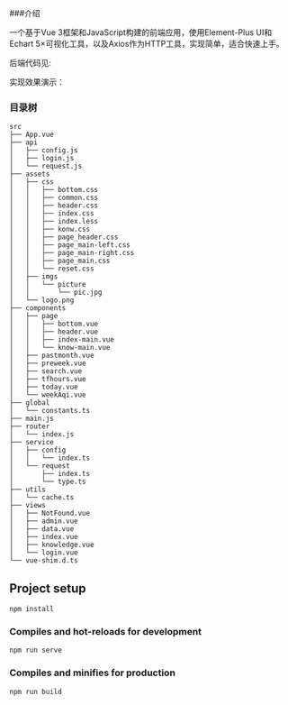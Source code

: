 ###介绍

一个基于Vue 3框架和JavaScript构建的前端应用，使用Element-Plus UI和Echart 5×可视化工具，以及Axios作为HTTP工具，实现简单，适合快速上手。

后端代码见:

实现效果演示：

### 目录树
```
src
├── App.vue
├── api
│   ├── config.js
│   ├── login.js
│   └── request.js
├── assets
│   ├── css
│   │   ├── bottom.css
│   │   ├── common.css
│   │   ├── header.css
│   │   ├── index.css
│   │   ├── index.less
│   │   ├── konw.css
│   │   ├── page_header.css
│   │   ├── page_main-left.css
│   │   ├── page_main-right.css
│   │   ├── page_main.css
│   │   └── reset.css
│   ├── imgs
│   │   └── picture
│   │       └── pic.jpg
│   └── logo.png
├── components
│   ├── page
│   │   ├── bottom.vue
│   │   ├── header.vue
│   │   ├── index-main.vue
│   │   └── know-main.vue
│   ├── pastmonth.vue
│   ├── preweek.vue
│   ├── search.vue
│   ├── tfhours.vue
│   ├── today.vue
│   └── weekAqi.vue
├── global
│   └── constants.ts
├── main.js
├── router
│   └── index.js
├── service
│   ├── config
│   │   └── index.ts
│   └── request
│       ├── index.ts
│       └── type.ts
├── utils
│   └── cache.ts
├── views
│   ├── NotFound.vue
│   ├── admin.vue
│   ├── data.vue
│   ├── index.vue
│   ├── knowledge.vue
│   └── login.vue
└── vue-shim.d.ts
```
## Project setup
```
npm install
```

### Compiles and hot-reloads for development
```
npm run serve
```

### Compiles and minifies for production
```
npm run build
```

